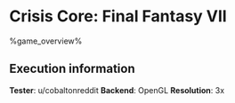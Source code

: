 # Crisis Core: Final Fantasy VII 

%game_overview%

## Execution information

**Tester**: u/cobaltonreddit
**Backend**: OpenGL
**Resolution**: 3x